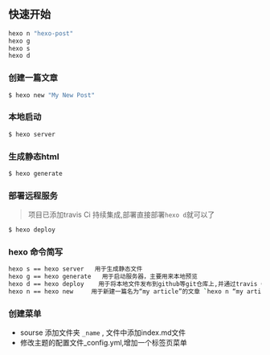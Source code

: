 
## 快速开始

```bash
hexo n "hexo-post"
hexo g
hexo s
hexo d
```

### 创建一篇文章

``` bash
$ hexo new "My New Post"
```

### 本地启动

``` bash
$ hexo server
```

### 生成静态html 

``` bash
$ hexo generate
```

### 部署远程服务
> 项目已添加travis Ci 持续集成,部署直接部署`hexo d`就可以了

``` bash
$ hexo deploy
```

### hexo 命令简写

```bash
hexo s == hexo server   用于生成静态文件
hexo g == hexo generate   用于启动服务器，主要用来本地预览
hexo d == hexo deploy    用于将本地文件发布到github等git仓库上,并通过travis Ci 持续集成
hexo n == hexo new     用于新建一篇名为“my article”的文章 `hexo n “my article”`
```

### 创建菜单
* sourse 添加文件夹 `_name` , 文件中添加index.md文件
* 修改主题的配置文件_config.yml,增加一个标签页菜单

